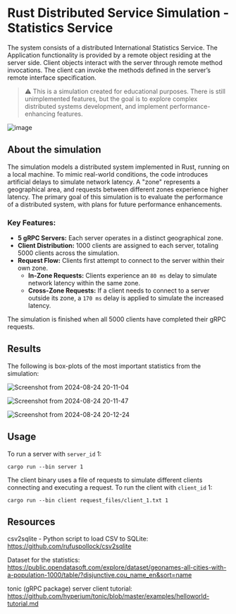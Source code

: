# Rust Distributed Service Simulation - Statistics Service

The system consists of a distributed International Statistics Service. The Application functionality is provided by a remote object residing at the server side. Client objects interact with the server through remote method invocations. The client can invoke the methods defined in the server’s remote interface specification.

> ⚠️ This is a simulation created for educational purposes. There is still unimplemented features, but the goal is to explore complex distributed systems development, and implement performance-enhancing features.

![image](https://github.com/user-attachments/assets/76cc3c60-2608-4a33-b467-496bb956575d)


## About the simulation

The simulation models a distributed system implemented in Rust, running on a local machine. To mimic real-world conditions, the code introduces artificial delays to simulate network latency. A "zone" represents a geographical area, and requests between different zones experience higher latency. The primary goal of this simulation is to evaluate the performance of a distributed system, with plans for future performance enhancements.

### Key Features:

- **5 gRPC Servers:** Each server operates in a distinct geographical zone.
- **Client Distribution:** 1000 clients are assigned to each server, totaling 5000 clients across the simulation.
- **Request Flow:** Clients first attempt to connect to the server within their own zone.
    - **In-Zone Requests:** Clients experience an `80 ms` delay to simulate network latency within the same zone.
    - **Cross-Zone Requests:** If a client needs to connect to a server outside its zone, a `170 ms` delay is applied to simulate the increased latency.

The simulation is finished when all 5000 clients have completed their gRPC requests.

## Results 

The following is box-plots of the most important statistics from the simulation: 

![Screenshot from 2024-08-24 20-11-04](https://github.com/user-attachments/assets/75edfab8-de78-45b6-94ae-a8f740c2e092)

![Screenshot from 2024-08-24 20-11-47](https://github.com/user-attachments/assets/1f3c8280-6185-4c5c-b04c-237d7b1f0d1c)

![Screenshot from 2024-08-24 20-12-24](https://github.com/user-attachments/assets/794c386a-ddb3-419c-bac7-e999bc3ce901)

## Usage

To run a server with `server_id` 1: <br>
```terminal
cargo run --bin server 1
```

The client binary uses a file of requests to simulate different clients connecting and executing a request.
To run the client with `client_id` 1: <br>
```terminal
cargo run --bin client request_files/client_1.txt 1
```

## Resources

csv2sqlite - Python script to load CSV to SQLite: <br>
https://github.com/rufuspollock/csv2sqlite 

Dataset for the statistics: <br>
https://public.opendatasoft.com/explore/dataset/geonames-all-cities-with-a-population-1000/table/?disjunctive.cou_name_en&sort=name

tonic (gRPC package) server client tutorial: <br>
https://github.com/hyperium/tonic/blob/master/examples/helloworld-tutorial.md 
